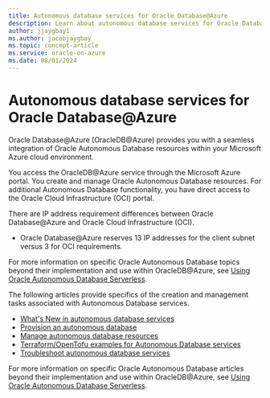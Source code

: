 ```yaml
---
title: Autonomous database services for Oracle Database@Azure
description: Learn about autonomous database services for Oracle Database@Azure.
author: jjaygbay1
ms.author: jacobjaygbay
ms.topic: concept-article
ms.service: oracle-on-azure
ms.date: 08/01/2024
---
```


# Autonomous database services for Oracle Database@Azure

Oracle Database@Azure (OracleDB@Azure) provides you with a seamless integration of Oracle Autonomous Database resources within your Microsoft Azure cloud environment.

You access the OracleDB@Azure service through the Microsoft Azure portal. You create and manage Oracle Autonomous Database resources. For additional Autonomous Database functionality, you have direct access to the Oracle Cloud Infrastructure (OCI) portal.

There are IP address requirement differences between Oracle Database@Azure and Oracle Cloud Infrastructure (OCI).
* Oracle Database@Azure reserves 13 IP addresses for the client subnet versus 3 for OCI requirements.

For more information on specific Oracle Autonomous Database topics beyond their implementation and use within OracleDB@Azure, see [Using Oracle Autonomous Database Serverless](https://docs.oracle.com/en/cloud/paas/autonomous-database/serverless/adbsb/index.html).

The following articles provide specifics of the creation and management tasks associated with Autonomous Database services.

* [What's New in autonomous database services](oracle-database-whats-new-autonomous-database-services.md)
* [Provision an autonomous database](oracle-database-provision-autonomous-database.md)
* [Manage autonomous database resources](provision-manage-oracle-resources.md)
* [Terraform/OpenTofu examples for Autonomous Database services](oracle-database-examples-autonomous-database-services.md)
* [Troubleshoot autonomous database services](oracle-database-troubleshoot-autonomous-database-services.md)

For more information on specific Oracle Autonomous Database articles beyond their implementation and use within OracleDB@Azure, see [Using Oracle Autonomous Database Serverless](https://docs.oracle.com/en/cloud/paas/autonomous-database/serverless/adbsb/index.html).